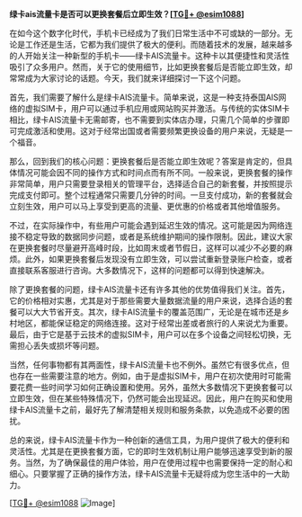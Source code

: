 **绿卡ais流量卡是否可以更换套餐后立即生效？[[TG💪+ @esim1088](https://t.me/s/esim1088)]**

在如今这个数字化时代，手机卡已经成为了我们日常生活中不可或缺的一部分。无论是工作还是生活，它都为我们提供了极大的便利。而随着技术的发展，越来越多的人开始关注一种新型的手机卡——绿卡AIS流量卡。这种卡以其便捷性和灵活性吸引了众多用户。然而，关于它的使用细节，比如更换套餐后是否能立即生效，却常常成为大家讨论的话题。今天，我们就来详细探讨一下这个问题。

首先，我们需要了解什么是绿卡AIS流量卡。简单来说，这是一种支持泰国AIS网络的虚拟SIM卡，用户可以通过手机应用或网站购买并激活。与传统的实体SIM卡相比，绿卡AIS流量卡无需邮寄，也不需要到实体店办理，只需几个简单的步骤即可完成激活和使用。这对于经常出国或者需要频繁更换设备的用户来说，无疑是一个福音。

那么，回到我们的核心问题：更换套餐后是否能立即生效呢？答案是肯定的，但具体情况可能会因不同的操作方式和时间点而有所不同。一般来说，更换套餐的操作非常简单，用户只需要登录相关的管理平台，选择适合自己的新套餐，并按照提示完成支付即可。整个过程通常只需要几分钟的时间。一旦支付成功，新的套餐就会立刻生效，用户可以马上享受到更高的流量、更优惠的价格或者其他增值服务。

不过，在实际操作中，有些用户可能会遇到延迟生效的情况。这可能是因为网络连接不稳定导致的数据同步问题，或者是系统维护期间的操作限制。因此，建议大家在更换套餐时尽量避开高峰时段，比如周末或者节假日，这样可以减少不必要的麻烦。此外，如果更换套餐后发现没有立即生效，可以尝试重新登录账户检查，或者直接联系客服进行咨询。大多数情况下，这样的问题都可以得到快速解决。

除了更换套餐的问题，绿卡AIS流量卡还有许多其他的优势值得我们关注。首先，它的价格相对实惠，尤其是对于那些需要大量数据流量的用户来说，选择合适的套餐可以大大节省开支。其次，绿卡AIS流量卡的覆盖范围广，无论是在城市还是乡村地区，都能保证稳定的网络连接。这对于经常出差或者旅行的人来说尤为重要。最后，由于它是基于云技术的虚拟SIM卡，用户可以在多个设备之间轻松切换，无需担心丢失或损坏等问题。

当然，任何事物都有其两面性，绿卡AIS流量卡也不例外。虽然它有很多优点，但也存在一些需要注意的地方。例如，由于是虚拟SIM卡，用户在初次使用时可能需要花费一些时间学习如何正确设置和使用。另外，虽然大多数情况下更换套餐可以立即生效，但在某些特殊情况下，仍然可能会出现延迟。因此，用户在购买和使用绿卡AIS流量卡之前，最好先了解清楚相关规则和服务条款，以免造成不必要的困扰。

总的来说，绿卡AIS流量卡作为一种创新的通信工具，为用户提供了极大的便利和灵活性。尤其是在更换套餐方面，它的即时生效机制让用户能够迅速享受到新的服务。当然，为了确保最佳的用户体验，用户在使用过程中也需要保持一定的耐心和细心。只要掌握了正确的操作方法，绿卡AIS流量卡无疑将成为您生活中的一大助力。

[[TG💪+ @esim1088](https://t.me/s/esim1088) ![Image](https://i.postimg.cc/4NQfJmqS/Snipaste-2025-05-13-00-14-12.png)]